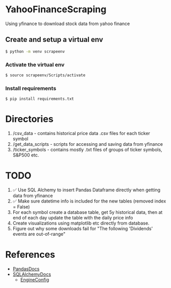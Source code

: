 # YahooFinanceScraping
Using yfinance to download stock data from yahoo finance

## Create and setup a virtual env
```sh
$ python -m venv scrapeenv
```

### Activate the virtual env
```sh 
$ source scrapeenv/Scripts/activate
```

### Install requirements
```
$ pip install requirements.txt
```

# Directories

1. /csv_data - contains historical price data .csv files for each ticker symbol
2. /get_data_scripts - scripts for accessing and saving data from yfinance
3. /ticker_symbols - contains mostly .txt files of groups of ticker symbols, S&P500 etc.

# TODO

1. ✅ Use SQL Alchemy to insert Pandas Dataframe directly when getting data from yfinance
2. ✅ Make sure datetime info is included for the new tables (removed index = False)
3. For each symbol create a database table, get 5y historical data, then at end of each day update the table with the daily price info
4. Create visualizations using matplotlib etc directly from database.
5. Figure out why some downloads fail for "The following 'Dividends' events are out-of-range"

# References

- [PandasDocs](https://pandas.pydata.org/docs/index.html)
- [SQLAlchemyDocs](https://docs.sqlalchemy.org/en/20/core/connections.html)
    - [EngineConfig](https://docs.sqlalchemy.org/en/20/core/engines.html#custom-dbapi-args)